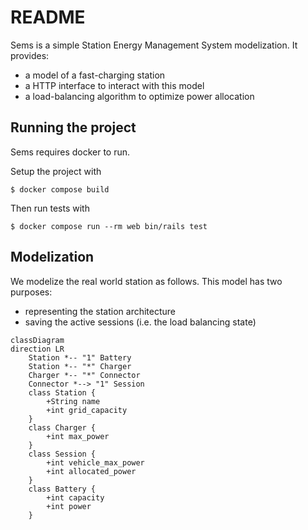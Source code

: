 # README

Sems is a simple Station Energy Management System modelization. It provides:
- a model of a fast-charging station
- a HTTP interface to interact with this model
- a load-balancing algorithm to optimize power allocation

## Running the project

Sems requires docker to run.

Setup the project with

```
$ docker compose build
```

Then run tests with

```
$ docker compose run --rm web bin/rails test
```

## Modelization

We modelize the real world station as follows. This model has two purposes:
- representing the station architecture
- saving the active sessions (i.e. the load balancing state)

```mermaid
classDiagram
direction LR
    Station *-- "1" Battery
    Station *-- "*" Charger
    Charger *-- "*" Connector
    Connector *--> "1" Session
    class Station {
        +String name
        +int grid_capacity
    }
    class Charger {
        +int max_power
    }
    class Session {
        +int vehicle_max_power
        +int allocated_power
    }
    class Battery {
        +int capacity
        +int power
    }
```
